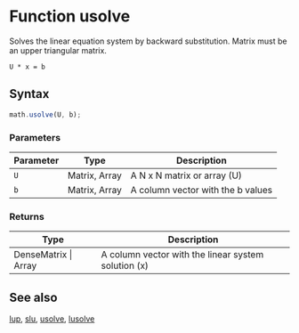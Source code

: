 # Function usolve

Solves the linear equation system by backward substitution. Matrix must be an upper triangular matrix.

`U * x = b`


## Syntax

```js
math.usolve(U, b);
```

### Parameters

Parameter | Type | Description
--------- | ---- | -----------
`U` | Matrix, Array | A N x N matrix or array (U)
`b` | Matrix, Array | A column vector with the b values

### Returns

Type | Description
---- | -----------
DenseMatrix &#124; Array | A column vector with the linear system solution (x)


## See also

[lup](lup.md),
[slu](slu.md),
[usolve](usolve.md),
[lusolve](lusolve.md)


<!-- Note: This file is automatically generated from source code comments. Changes made in this file will be overridden. -->
